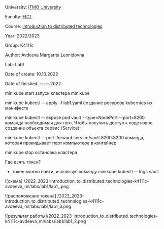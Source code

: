 University: [ITMO University](https://itmo.ru/ru/)

Faculty: [FICT](https://fict.itmo.ru)

Course: [Introduction to distributed technologies](https://github.com/itmo-ict-faculty/introduction-to-distributed-technologies)

Year: 2022/2023

Group: K4111c

Author: Avdeeva Margarita Leonidovna

Lab: Lab1

Date of create: 10.10.2022

Date of finished: --.--.2022

minikube start запуск кластера minikube

minikube kubectl -- apply -f lab1.yaml создание ресурсов kuberntes из манифеста

minikube kubectl -- expose pod vault --type=NodePort --port=8200 команда необходимая для того, Чтобы получить доступ к поде извне, создание объекта сервис (Service):

minikube kubectl -- port-forward service/vault 8200:8200  команда, которая прокидывает порт компьютера в контейнер 

minikube stop  остановка кластера

Где взять токен? 

- токен можно найти, используя команду minikube kubectl -- logs vault

![схема] /2022_2023-introduction_to_distributed_technologies-k4111c-avdeeva_ml/labs/lab1/lab1_.png

![расположение токена] /2022_2023-introduction_to_distributed_technologies-k4111c-avdeeva_ml/labs/lab1/lab1_3.png

![результат работы]/2022_2023-introduction_to_distributed_technologies-k4111c-avdeeva_ml/labs/lab1/lab1_2.png
